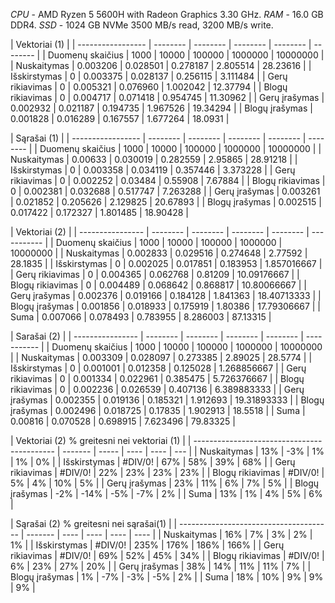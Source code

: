 *CPU* - AMD Ryzen 5 5600H with Radeon Graphics 3.30 GHz.
*RAM* - 16.0 GB DDR4.
*SSD* - 1024 GB NVMe 3500 MB/s read, 3200 MB/s write.

| Vektoriai (1)     |
| ----------------- | -------- | -------- | -------- | -------- | -------- |
| Duomenų skaičius  | 1000     | 10000    | 100000   | 1000000  | 10000000 |
| Nuskaitymas       | 0.003206 | 0.028501 | 0.278187 | 2.805514 | 28.23616 |
| Išskirstymas      | 0        | 0.003375 | 0.028137 | 0.256115 | 3.111484 |
| Gerų rikiavimas   | 0        | 0.005321 | 0.076960 | 1.002042 | 12.37794 |
| Blogų rikiavimas  | 0        | 0.004717 | 0.071418 | 0.954745 | 11.30962 |
| Gerų įrašymas     | 0.002932 | 0.021187 | 0.194735 | 1.967526 | 19.34294 |
| Blogų įrašymas    | 0.001828 | 0.016289 | 0.167557 | 1.677264 | 18.0931  |

| Sąrašai (1)       |
| ----------------- | -------- | -------- | -------- | -------- | -------- |
| Duomenų skaičius  | 1000     | 10000    | 100000   | 1000000  | 10000000 |
| Nuskaitymas       | 0.00633  | 0.030019 | 0.282559 | 2.95865  | 28.91218 |
| Išskirstymas      | 0        | 0.003358 | 0.034119 | 0.357446 | 3.373228 |
| Gerų rikiavimas   | 0        | 0.002252 | 0.03484  | 0.55908  | 7.67884  |
| Blogų rikiavimas  | 0        | 0.002381 | 0.032688 | 0.517747 | 7.263288 |
| Gerų įrašymas     | 0.003261 | 0.021852 | 0.205626 | 2.129825 | 20.67893 |
| Blogų įrašymas    | 0.002515 | 0.017422 | 0.172327 | 1.801485 | 18.90428 |

| Vektoriai (2)    |
| ---------------- | -------- | -------- | -------- | -------- | ----------- |
| Duomenų skaičius | 1000     | 10000    | 100000   | 1000000  | 10000000    |
| Nuskaitymas      | 0.002833 | 0.029516 | 0.274648 | 2.77592  | 28.1835     |
| Išskirstymas     | 0        | 0.002025 | 0.017851 | 0.183953 | 1.857016667 |
| Gerų rikiavimas  | 0        | 0.004365 | 0.062768 | 0.81209  | 10.09176667 |
| Blogų rikiavimas | 0        | 0.004489 | 0.068642 | 0.868817 | 10.80066667 |
| Gerų įrašymas    | 0.002376 | 0.019166 | 0.184128 | 1.841363 | 18.40713333 |
| Blogų įrašymas   | 0.001856 | 0.018933 | 0.175919 | 1.80386  | 17.79306667 |
| Suma             | 0.007066 | 0.078493 | 0.783955 | 8.286003 | 87.13315    |

| Sarašai (2)      |
| ---------------- | -------- | -------- | -------- | -------- | ----------- |
| Duomenų skaičius | 1000     | 10000    | 100000   | 1000000  | 10000000    |
| Nuskaitymas      | 0.003309 | 0.028097 | 0.273385 | 2.89025  | 28.5774     |
| Išskirstymas     | 0        | 0.001001 | 0.012358 | 0.125028 | 1.268856667 |
| Gerų rikiavimas  | 0        | 0.001334 | 0.022961 | 0.385475 | 5.726376667 |
| Blogų rikiavimas | 0        | 0.002236 | 0.026539 | 0.407136 | 6.389883333 |
| Gerų įrašymas    | 0.002355 | 0.019136 | 0.185321 | 1.912693 | 19.31893333 |
| Blogų įrašymas   | 0.002496 | 0.018725 | 0.17835  | 1.902913 | 18.5518     |
| Suma             | 0.00816  | 0.070528 | 0.698915 | 7.623496 | 79.83325    |

| Vektoriai (2) % greitesni nei vektoriai (1) |
| ------------------------------------------- | ------- | ----- | ---- | ---- | --- |
| Nuskaitymas                                 | 13%     | -3%   | 1%   | 1%   | 0%  |
| Išskirstymas                                | #DIV/0! | 67%   | 58%  | 39%  | 68% |
| Gerų rikiavimas                             | #DIV/0! | 22%   | 23%  | 23%  | 23% |
| Blogų rikiavimas                            | #DIV/0! | 5%    | 4%   | 10%  | 5%  |
| Gerų įrašymas                               | 23%     | 11%   | 6%   | 7%   | 5%  |
| Blogų įrašymas                              | -2%     | -14%  | -5%  | -7%  | 2%  |
| Suma                                        | 13%     | 1%    | 4%   | 5%   | 6%  |

| Sąrašai (2) % greitesni nei sąrašai(1) |
| -------------------------------------- | ------- | ---- | ---- | ---- | ---- |
| Nuskaitymas                            | 16%     | 7%   | 3%   | 2%   | 1%   |
| Išskirstymas                           | #DIV/0! | 235% | 176% | 186% | 166% |
| Gerų rikiavimas                        | #DIV/0! | 69%  | 52%  | 45%  | 34%  |
| Blogų rikiavimas                       | #DIV/0! | 6%   | 23%  | 27%  | 20%  |
| Gerų įrašymas                          | 38%     | 14%  | 11%  | 11%  | 7%   |
| Blogų įrašymas                         | 1%      |  -7% |  -3% |  -5% | 2%   |
| Suma                                   | 18%     | 10%  | 9%   | 9%   | 9%   |
